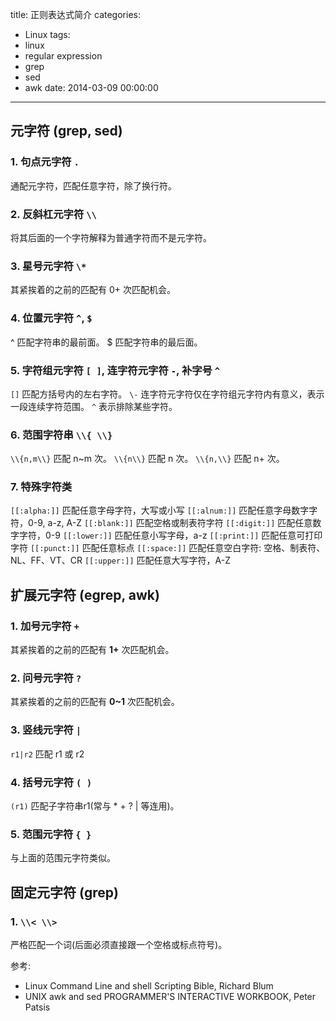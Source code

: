 title: 正则表达式简介
categories:
  - Linux
tags:
  - linux
  - regular expression
  - grep
  - sed
  - awk
date: 2014-03-09 00:00:00
---

## 元字符 (grep, sed)

### 1. 句点元字符 `.`

通配元字符，匹配任意字符，除了换行符。

### 2. 反斜杠元字符 `\\`

将其后面的一个字符解释为普通字符而不是元字符。

### 3. 星号元字符 `\*`

其紧挨着的之前的匹配有 0+ 次匹配机会。

### 4. 位置元字符 `^`, `$`

^ 匹配字符串的最前面。
$ 匹配字符串的最后面。

### 5. 字符组元字符 `[ ]`, 连字符元字符 `-`, 补字号 `^`

`[]` 匹配方括号内的左右字符。
`\-` 连字符元字符仅在字符组元字符内有意义，表示一段连续字符范围。
`^` 表示排除某些字符。

### 6. 范围字符串 `\\{ \\}`

`\\{n,m\\}` 匹配 n~m 次。
`\\{n\\}` 匹配 n 次。
`\\{n,\\}` 匹配 n+ 次。

### 7. 特殊字符类

`[[:alpha:]]` 匹配任意字母字符，大写或小写
`[[:alnum:]]` 匹配任意字母数字字符，0-9, a-z, A-Z
`[[:blank:]]` 匹配空格或制表符字符
`[[:digit:]]` 匹配任意数字字符，0-9
`[[:lower:]]` 匹配任意小写字母，a-z
`[[:print:]]` 匹配任意可打印字符
`[[:punct:]]` 匹配任意标点
`[[:space:]]` 匹配任意空白字符: 空格、制表符、NL、FF、VT、CR
`[[:upper:]]` 匹配任意大写字符，A-Z


## 扩展元字符 (egrep, awk)

### 1. 加号元字符 `+`

其紧挨着的之前的匹配有 __1+__ 次匹配机会。

### 2. 问号元字符 `?`

其紧挨着的之前的匹配有 __0~1__ 次匹配机会。

### 3. 竖线元字符 `|`

`r1|r2` 匹配 r1 或 r2

### 4. 括号元字符 `( )`

`(r1)` 匹配子字符串r1(常与 * + ? | 等连用)。

### 5. 范围元字符 `{ }`

与上面的范围元字符类似。


## 固定元字符 (grep)

### 1. `\\< \\>`

严格匹配一个词(后面必须直接跟一个空格或标点符号)。


参考:

- Linux Command Line and shell Scripting Bible, Richard Blum
- UNIX awk and sed PROGRAMMER'S INTERACTIVE WORKBOOK, Peter Patsis

